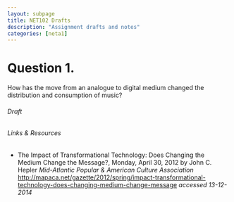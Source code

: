 ```yaml
---
layout: subpage
title: NET102 Drafts
description: "Assignment drafts and notes"
categories: [neta1]
---
```


# Question 1.
How has the move from an analogue to digital medium changed the distribution and consumption of music?

###### Draft


###### Links & Resources
- The Impact of Transformational Technology: Does Changing the Medium Change the Message?, Monday, April 30, 2012
by John C. Hepler *Mid-Atlantic Popular &
 American Culture Association* http://mapaca.net/gazette/2012/spring/impact-transformational-technology-does-changing-medium-change-message *accessed 13-12-2014*
